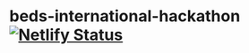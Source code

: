 ﻿# beds-international-hackathon [![Netlify Status](https://api.netlify.com/api/v1/badges/c9f5ac79-9b23-4340-a969-3aa354e1bb0b/deploy-status)](https://app.netlify.com/sites/hackathon-uob/deploys)

